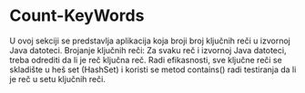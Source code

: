 # Count-KeyWords
U ovoj sekciji se predstavlja aplikacija koja broji broj ključnih reči u izvornoj Java datoteci. Brojanje ključnih reči: Za svaku reč i izvornoj Java datoteci, treba odrediti da li je reč ključna reč. Radi efikasnosti, sve ključne reči se skladište u heš set (HashSet) i koristi se metod contains() radi testiranja da li je reč u setu ključnih reči.
